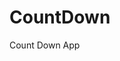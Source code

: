 # CountDown
 Count Down App
         
                        
                                                                                                                                      
                                                                                                       
                                                                                                     
                                                                                         
                                                                             
                                                    
                                 
                       
       
  
   
